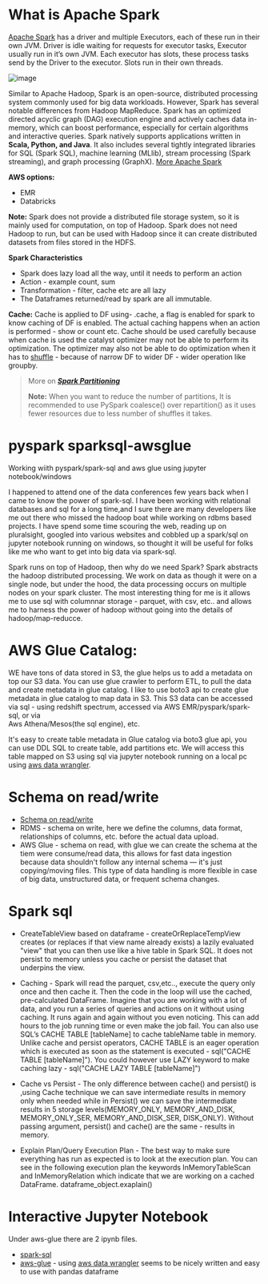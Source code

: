 # What is Apache Spark
[Apache Spark](https://docs.aws.amazon.com/emr/latest/ReleaseGuide/emr-spark.html) has a driver and multiple Executors, each of these run in their own JVM. Driver is idle waiting for requests for executor tasks, Executor usually run in itʼs own JVM. Each executor has slots, these process tasks send by the Driver to the executor. Slots run in their own threads.

![image](https://user-images.githubusercontent.com/52529498/125184695-e88d3880-e1ed-11eb-9d07-5f7b97c18d94.png)


 Similar to Apache Hadoop, Spark is an open-source, distributed processing system commonly used for 
 big data workloads. However, Spark has several notable differences from Hadoop MapReduce. Spark has an
 optimized directed acyclic graph (DAG) execution engine and actively caches data in-memory, 
 which can boost performance, especially for certain algorithms and interactive queries. 
 Spark natively supports applications written in **Scala, Python, and Java**. It also includes several
 tightly integrated libraries for SQL (Spark SQL), machine learning (MLlib), stream processing (Spark streaming),
 and graph processing (GraphX). [More Apache Spark](https://aws.amazon.com/blogs/aws/new-apache-spark-on-amazon-emr/)
 
**AWS options:**
- EMR
- Databricks

**Note:**
Spark does not provide a distributed file storage system, so it is mainly used for computation, on top of Hadoop. Spark does not need Hadoop to run, but can be used with Hadoop since it can create distributed datasets from files stored in the HDFS.

**Spark Characteristics**
- Spark does lazy load all the way, until it needs to perform an action
- Action - example count, sum
- Transformation - filter, cache etc are all lazy
- The Dataframes returned/read by spark are all immutable.

**Cache:**
Cache is applied to DF using- .cache, a flag is enabled for spark to know caching 
of DF is enabled. The actual caching happens when an action is performed - show 
or count etc.
Cache should be used carefully because when cache is used the catalyst 
optimizer may not be able to perform its optimization. The optimizer may also not 
be able to do optimization when it has to [shuffle](https://medium.com/swlh/revealing-apache-spark-shuffling-magic-b2c304306142) - because of narrow DF to wider DF - wider operation like groupby.

>
> More on ***[Spark Partitioning](https://sparkbyexamples.com/spark/spark-partitioning-understanding/)***
>
> **Note:** When you want to reduce the number of partitions, It is recommended to use PySpark coalesce() over repartition() 
> as it uses fewer resources due to less number of shuffles it takes.
>

# pyspark sparksql-awsglue
Working wiith pyspark/spark-sql and aws glue using jupyter notebook/windows

I happened to attend one of the data conferences few years back when I came to know the power of spark-sql. I have been working with relational databases and sql
for a long time,and I sure there are many developers like me out there who missed the hadoop boat while working on rdbms based projects. I have spend some time scouring the web, reading up on pluralsight, googled into various websites and  cobbled up a spark/sql on jupyter notebook running on windows, so thought it will be useful for folks like me  who want to get into big data via spark-sql.

Spark runs on top of Hadoop, then why do we need Spark? Spark abstracts the hadoop  distributed processing. We work on data as though it were on a single node, but under the hood, the data processing occurs on multiple nodes on your spark cluster. The most interesting thing for me is it allows me to use sql with columnnar storage - parquet, with csv, etc.. and allows me to harness the power of hadoop without going into the details of hadoop/map-reducce.


# AWS Glue Catalog:
WE have tons of data stored in S3, the glue helps us to add a metadata on top our S3 data. You can use glue 
crawler to perform ETL, to pull the data and create metadata in glue catalog. I like to use boto3 api to 
create glue metadata in glue catalog to map data in S3. This S3 data can be accessed 
via sql - using redshift spectrum, accessed via AWS EMR/pyspark/spark-sql, or via  
Aws Athena/Mesos(the sql engine), etc.  

It's easy to create table metadata in Glue catalog via boto3 glue api, you can use DDL SQL to create table, add partitions etc.
We will access this table mapped on S3 using sql via jupyter notebook running on a local pc using [aws data wrangler](https://aws-data-wrangler.readthedocs.io/en/stable/what.html).

# Schema on read/write
- [Schema on read/write](https://luminousmen.com/post/schema-on-read-vs-schema-on-write)
- RDMS - schema on write, here we define the columns, data format, relationships of columns, etc. before the actual data upload.
- AWS Glue - schema on read, with glue we can create the schema at the tiem were consume/read data, this allows for  fast data ingestion because data shouldn't follow any internal schema — it's just copying/moving files. This type of data handling is more flexible in case of big data, unstructured data, or frequent schema changes.

# Spark sql
- CreateTableView based on dataframe - createOrReplaceTempView creates (or replaces if that view name already exists) a lazily evaluated "view" 
that you can then use like a hive table in Spark SQL. It does not persist to memory unless you cache or persist the 
dataset that underpins the view.
  
- Caching - Spark will read the parquet, csv,etc.., execute the query only once and then cache it.
  Then the code in the loop will use the cached, pre-calculated DataFrame. Imagine that 
  you are working with a lot of data, and you run a series of queries and actions on it 
  without using caching. It runs again and again without you even noticing.
  This can add hours to the job running time or even make the job fail.
   You can also use SQL’s CACHE TABLE [tableName] to cache tableName table in memory. 
   Unlike cache and persist operators, CACHE TABLE is an eager operation which is executed as soon
   as the statement is executed - sql("CACHE TABLE [tableName]"). You could however use LAZY keyword
  to make caching lazy - sql("CACHE LAZY TABLE [tableName]")
- Cache vs Persist - The only difference between cache() and persist() is ,using Cache technique we 
  can save intermediate results in memory only when needed while in Persist() we can save the intermediate
  results in 5 storage levels(MEMORY_ONLY, MEMORY_AND_DISK, MEMORY_ONLY_SER, MEMORY_AND_DISK_SER,
  DISK_ONLY). Without passing argument, persist() and cache() are the same - results in memory.
   
-  Explain Plan/Query Execution Plan - The best way to make sure everything has run as expected is to look
   at the execution plan. You can see in the following execution plan the keywords InMemoryTableScan and 
   InMemoryRelation which indicate that we are working on a cached DataFrame. dataframe_object.exaplain()

# Interactive Jupyter Notebook
Under aws-glue there are 2 ipynb files. 
- [spark-sql](https://github.com/padmaparam/sparksql-awsglue/blob/main/aws-glue/spark-sql-parquet.ipynb) 
- [aws-glue](https://github.com/padmaparam/sparksql-awsglue/blob/main/aws-glue/aws-glue.ipynb) -  using [aws data wrangler](https://aws-data-wrangler.readthedocs.io/en/stable/what.html) seems to be nicely written and easy to use with pandas dataframe
